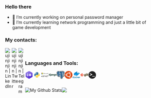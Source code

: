 ### Hello there

- 🔭 I’m currently working on personal password manager
- 🌱 I’m currently learning network programming and just a little bit of game development

### My contacts:

[<img align="left" alt="ujinjinjin | LinkedIn" width="22px" src="https://cdn.jsdelivr.net/npm/simple-icons@3.12.1/icons/linkedin.svg" />][linkedin]
[<img align="left" alt="ujinjinjin | Twitter" width="22px" src="https://cdn.jsdelivr.net/npm/simple-icons@3.12.1/icons/twitter.svg" />][twitter]
[<img align="left" alt="ujinjinjin | Telegram" width="22px" src="https://cdn.jsdelivr.net/npm/simple-icons@3.12.1/icons/telegram.svg" />][telegram]

<br />

### Languages and Tools:

<img align="left" alt="Csharp" width="26px" src="https://raw.githubusercontent.com/github/explore/80688e429a7d4ef2fca1e82350fe8e3517d3494d/topics/csharp/csharp.png" />
<img align="left" alt="Python" width="26px" src="https://raw.githubusercontent.com/github/explore/80688e429a7d4ef2fca1e82350fe8e3517d3494d/topics/python/python.png" />
<img align="left" alt="Asp.Net" width="26px" src="https://raw.githubusercontent.com/github/explore/80688e429a7d4ef2fca1e82350fe8e3517d3494d/topics/aspnet/aspnet.png" />
<img align="left" alt="Django" width="26px" src="https://raw.githubusercontent.com/github/explore/80688e429a7d4ef2fca1e82350fe8e3517d3494d/topics/django/django.png" />
<img align="left" alt="PostgreSQL" width="26px" src="https://raw.githubusercontent.com/github/explore/80688e429a7d4ef2fca1e82350fe8e3517d3494d/topics/postgresql/postgresql.png" />
<img align="left" alt="Ubuntu" width="26px" src="https://raw.githubusercontent.com/github/explore/80688e429a7d4ef2fca1e82350fe8e3517d3494d/topics/ubuntu/ubuntu.png" />
<img align="left" alt="Docker" width="26px" src="https://raw.githubusercontent.com/github/explore/80688e429a7d4ef2fca1e82350fe8e3517d3494d/topics/docker/docker.png" />
<img align="left" alt="Git" width="26px" src="https://raw.githubusercontent.com/github/explore/80688e429a7d4ef2fca1e82350fe8e3517d3494d/topics/git/git.png" />
<img align="left" alt="Terminal" width="26px" src="https://raw.githubusercontent.com/github/explore/80688e429a7d4ef2fca1e82350fe8e3517d3494d/topics/terminal/terminal.png" />

## <br />

<img align="left" alt="My Github Stats" src="https://github-readme-stats.vercel.app/api?username=ujinjinjin&show_icons=true&hide_border=true&count_private=true&theme=tokyonight" />
<img align="left" src="https://github-readme-stats.vercel.app/api/top-langs/?username=ujinjinjin&layout=compact&hide_border=true&theme=tokyonight" />

[twitter]: https://twitter.com/ujinjinjin/
[linkedin]: https://www.linkedin.com/in/ujinjinjin/
[telegram]: https://t.me/ujinjinjin/

